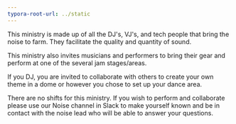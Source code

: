 ```yaml
---
typora-root-url: ../static
---
```


This ministry is made up of all the DJ's, VJ's, and tech people that bring the noise to farm. They facilitate the quality and quantity of sound.

This ministry also invites musicians and performers to bring their gear and perform at one of the several jam stages/areas.

If you DJ, you are invited to collaborate with others to create your own theme in a dome or however you chose to set up your dance area.



There are no shifts for this ministry. If you wish to perform and  collaborate  please use our Noise channel in Slack to make yourself known and be in contact with the noise lead who will be able to answer your questions.

